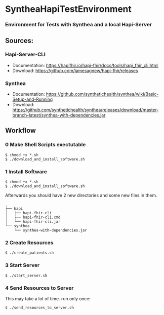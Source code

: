 # SyntheaHapiTestEnvironment
### Environment for Tests with Synthea and a local Hapi-Server

## Sources:

### Hapi-Server-CLI
  - Documentation: https://hapifhir.io/hapi-fhir/docs/tools/hapi_fhir_cli.html  
  - Download: https://github.com/jamesagnew/hapi-fhir/releases

### Synthea
  - Documentation: https://github.com/synthetichealth/synthea/wiki/Basic-Setup-and-Running  
  - Download: https://github.com/synthetichealth/synthea/releases/download/master-branch-latest/synthea-with-dependencies.jar


## Workflow

### 0 Make Shell Scripts exectutable 
```
$ chmod +x *.sh
$ ./download_and_install_software.sh
```

### 1 Install Software
```
$ chmod +x *.sh
$ ./download_and_install_software.sh
```
Afterwards you should have 2 new directories and some new files in them.    
```
.
├── hapi
│   ├── hapi-fhir-cli
│   ├── hapi-fhir-cli.cmd
│   └── hapi-fhir-cli.jar
└── synthea
    └── synthea-with-dependencies.jar
```

### 2 Create Resources
```
$ ./create_patients.sh
```

### 3 Start Server
```
$ ./start_server.sh
```
### 4 Send Resources to Server
This may take a lot of time.
run only once:  
```
$ ./send_resources_to_server.sh
```

